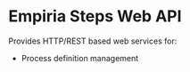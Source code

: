 ﻿Empiria Steps Web API
=====================

Provides HTTP/REST based web services for:

* Process definition management
